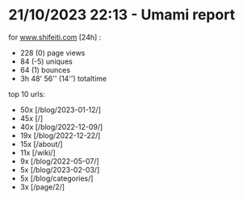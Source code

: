 # 21/10/2023 22:13 - Umami report
for www.shifeiti.com [24h] :

 - 228 (0) page views
 - 84 (-5) uniques
 - 64 (1) bounces
 - 3h 48' 56'' (14'') totaltime


top 10 urls:
 - 50x [/blog/2023-01-12/]
 - 45x [/]
 - 40x [/blog/2022-12-09/]
 - 19x [/blog/2022-12-22/]
 - 15x [/about/]
 - 11x [/wiki/]
 - 9x [/blog/2022-05-07/]
 - 5x [/blog/2023-02-03/]
 - 5x [/blog/categories/]
 - 3x [/page/2/]


